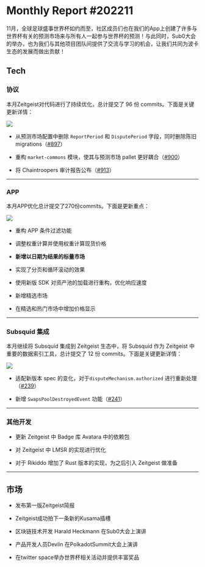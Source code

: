 # Monthly Report #202211

  

11月，全球足球盛事世界杯如约而至，社区成员们也在我们的App上创建了许多与世界杯有关的预测市场来与所有人一起参与世界杯的预测！与此同时，Sub0大会的举办，也为我们与其他项目团队间提供了交流与学习的机会，让我们共同为波卡生态的发展而做出贡献！

  

## Tech

  

### 协议

  

本月Zeitgeist对代码进行了持续优化，总计提交了 96 份 commits。下面是关键更新详情：

  

![](./../img/2022-12-01_11-21.png)

  

- 从预测市场配置中删除 `ReportPeriod` 和 `DisputePeriod` 字段，同时删除陈旧 migrations（[#897](https://github.com/zeitgeistpm/zeitgeist/commit/f8f5c79c7c49c9011ab00ffa670d40dab48d44b7)）

- 重构 `market-commons` 模块，使其与预测市场 pallet 更好耦合（[#900](https://github.com/zeitgeistpm/zeitgeist/commit/5d73988f7f91f9a97fb48228022ae8be30734ed3)）

- 将 Chaintroopers 审计报告公布（[#913](https://github.com/zeitgeistpm/zeitgeist/commit/e9a7d2b231ae4519d84b0fc5273c439587c8bb08)）

  

---

  

### APP

  

本月APP优化总计提交了270份commits。下面是更新重点：

  

![](./../img/2022-12-01_11-16.png)

  

- 重构 APP 条件过滤功能

- 调整权重计算并使用权重计算现货价格

- **新增以日期为结果的标量市场**

- 实现了分页和循环滚动的效果

- 使用新版 SDK 对资产池的加载进行重构，优化响应速度

- 新增精选市场

- 在精选和热门市场中增加价格显示

  

---

  

### Subsquid 集成

  

本月继续将 Subsquid 集成到 Zeitgeist 生态中，将 Subsquid 作为 Zeitgeist 中重要的数据索引工具，总计提交了 12 份 commits。下面是关键更新详情：

  

![](./../img/2022-12-01_11-20.png)

  

- 适配新版本 spec 的变化，对于`disputeMechanism.authorized` 进行重新处理（[#239](https://github.com/zeitgeistpm/zeitgeist-subsquid/commit/14383876aff0eef3c3558d5f47eb1addab2d1918)）

- 新增 `SwapsPoolDestroyedEvent` 功能（[#241](https://github.com/zeitgeistpm/zeitgeist-subsquid/commit/21718bbfd7a3b3650b496acffff522a814b60b5c)）


  

---

  

### 其他开发

  

- 更新 Zeitgeist 中 Badge 库 Avatara 中的依赖包

- 对 Zeitgeist 中 LMSR 的实现进行优化

- 对于 Rikiddo 增加了 Rust 版本的实现，为之后引入 Zeitgeist 做准备

  

---

  

## 市场

  

- 发布第一版Zeitgeist简报

  

- Zeitgeist成功拍下一条新的Kusama插槽

  

- 区块链技术开发 Harald Heckmann 在Sub0大会上演讲

  

- 产品开发人员Devlin 在PolkadotSummit大会上演讲

  

- 在twitter space举办世界杯相关活动并提供丰富奖品